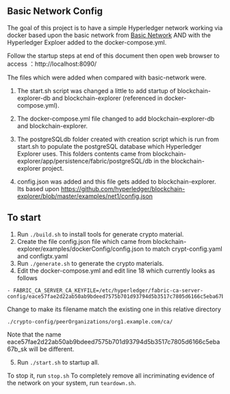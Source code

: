 ## Basic Network Config

The goal of this project is to have a simple Hyperledger network working via docker based upon the basic network from [Basic Network](https://github.com/hyperledger/fabric-samples/tree/master/basic-network)
 AND with the Hyperledger Exploer added to the docker-compose.yml.

Follow the startup steps at end of this document then open web browser to access ：http://localhost:8090/

The files which were added when compared with basic-network were.

1. The start.sh script was changed a little to add startup of blockchain-explorer-db and blockchain-explorer (referenced in docker-compose.yml).

2. The docker-compose.yml file changed to add blockchain-explorer-db and blockchain-explorer.

3. The postgreSQLdb folder created with creation script which is run from start.sh to populate the postgreSQL database which Hyperledger Explorer uses. This folders contents came from blockchain-explorer/app/persistence/fabric/postgreSQL/db in the blockchain-explorer project.

4. config.json was added and this file gets added to blockchain-explorer.
Its based upon https://github.com/hyperledger/blockchain-explorer/blob/master/examples/net1/config.json

## To start

1. Run ``./build.sh`` to install tools for generate crypto material.
2. Create the file config.json file which came from  blockchain-explorer/examples/dockerConfig/config.json to match crypt-config.yaml and configtx.yaml
3. Run ``./generate.sh`` to generate the crypto materials.
4. Edit the docker-compose.yml and edit line 18 which currently looks as follows
```
- FABRIC_CA_SERVER_CA_KEYFILE=/etc/hyperledger/fabric-ca-server-config/eace57fae2d22ab50ab9bdeed7575b701d93794d5b3517c7805d6166c5eba67b_sk
```
Change to make its filename match the existing one in this relative directory 
```
./crypto-config/peerOrganizations/org1.example.com/ca/
```
Note that the name eace57fae2d22ab50ab9bdeed7575b701d93794d5b3517c7805d6166c5eba67b_sk will be different.

5. Run ``./start.sh`` to startup all.

To stop it, run ``stop.sh``
To completely remove all incriminating evidence of the network
on your system, run ``teardown.sh``.
